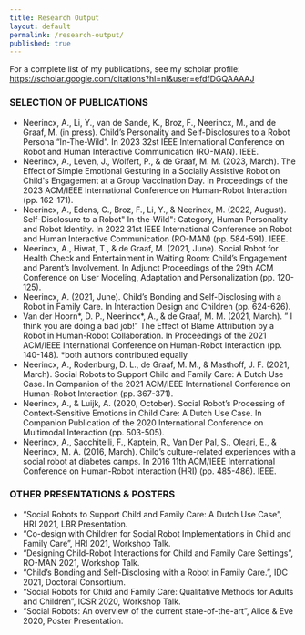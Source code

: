 ```yaml
---
title: Research Output
layout: default
permalink: /research-output/
published: true
---
```


For a complete list of my publications, see my scholar profile: https://scholar.google.com/citations?hl=nl&user=efdfDGQAAAAJ

### SELECTION OF PUBLICATIONS

- Neerincx, A., Li, Y., van de Sande, K., Broz, F., Neerincx, M., and de Graaf, M. (in press). Child’s Personality and Self-Disclosures to a Robot Persona “In-The-Wild”. In 2023 32st IEEE International Conference on Robot and Human Interactive Communication (RO-MAN). IEEE.
- Neerincx, A., Leven, J., Wolfert, P., & de Graaf, M. M. (2023, March). The Effect of Simple Emotional Gesturing in a Socially Assistive Robot on Child's Engagement at a Group Vaccination Day. In Proceedings of the 2023 ACM/IEEE International Conference on Human-Robot Interaction (pp. 162-171).
- Neerincx, A., Edens, C., Broz, F., Li, Y., & Neerincx, M. (2022, August). Self-Disclosure to a Robot" In-the-Wild": Category, Human Personality and Robot Identity. In 2022 31st IEEE International Conference on Robot and Human Interactive Communication (RO-MAN) (pp. 584-591). IEEE.
- Neerincx, A., Hiwat, T., & de Graaf, M. (2021, June). Social Robot for Health Check and Entertainment in Waiting Room: Child’s Engagement and Parent’s Involvement. In Adjunct Proceedings of the 29th ACM Conference on User Modeling, Adaptation and Personalization (pp. 120-125).
- Neerincx, A. (2021, June). Child’s Bonding and Self-Disclosing with a Robot in Family Care. In Interaction Design and Children (pp. 624-626).
- Van der Hoorn*, D. P., Neerincx*, A., & de Graaf, M. M. (2021, March). ” I think you are doing a bad job!” The Effect of Blame Attribution by a Robot in Human-Robot Collaboration. In Proceedings of the 2021 ACM/IEEE International Conference on Human-Robot Interaction (pp. 140-148). *both authors contributed equally
- Neerincx, A., Rodenburg, D. L., de Graaf, M. M., & Masthoff, J. F. (2021, March). Social Robots to Support Child and Family Care: A Dutch Use Case. In Companion of the 2021 ACM/IEEE International Conference on Human-Robot Interaction (pp. 367-371).
- Neerincx, A., & Luijk, A. (2020, October). Social Robot’s Processing of Context-Sensitive Emotions in Child Care: A Dutch Use Case. In Companion Publication of the 2020 International Conference on Multimodal Interaction (pp. 503-505).
- Neerincx, A., Sacchitelli, F., Kaptein, R., Van Der Pal, S., Oleari, E., & Neerincx, M. A. (2016, March). Child’s culture-related experiences with a social robot at diabetes camps. In 2016 11th ACM/IEEE International Conference on Human-Robot Interaction (HRI) (pp. 485-486). IEEE.

### OTHER PRESENTATIONS & POSTERS

- “Social Robots to Support Child and Family Care: A Dutch Use Case”, HRI 2021, LBR Presentation.
- “Co-design with Children for Social Robot Implementations in Child and Family Care”, HRI 2021, Workshop Talk.
- “Designing Child-Robot Interactions for Child and Family Care Settings”, RO-MAN 2021, Workshop Talk.
- “Child’s Bonding and Self-Disclosing with a Robot in Family Care.”, IDC 2021, Doctoral Consortium.
- “Social Robots for Child and Family Care: Qualitative Methods for Adults and Children”, ICSR 2020, Workshop Talk.
- “Social Robots: An overview of the current state-of-the-art”, Alice & Eve 2020, Poster Presentation.

